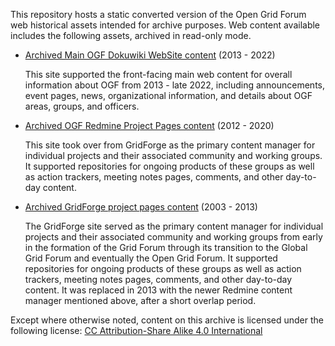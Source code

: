 This repository hosts a static converted version of the Open Grid Forum web
historical assets intended for archive purposes. Web content available includes
the following assets, archived in read-only mode.

-   [Archived Main OGF Dokuwiki WebSite 
    content](http://archive.ogf.org/www.ogf.org/dokuwiki/doku.php/start.html)
    (2013 - 2022)
    
    This site supported the front-facing main web content for overall information about OGF
    from 2013 - late 2022, including announcements, event pages, news, organizational information,
    and details about OGF areas, groups, and officers. 
    
-   [Archived OGF Redmine Project Pages content](https://archive.ogf.org/redmine.ogf.org/projects.html)
    (2012 - 2020)
    
    This site took over from GridForge as the primary content manager for individual projects and their
    associated community and working groups. It supported repositories for ongoing products of these
    groups as well as action trackers, meeting notes pages, comments, and other day-to-day content.
    
-   [Archived GridForge project pages content](https://archive.ogf.org/forge.ogf.org/sf/sfmain/do/home.html) (2003 - 2013)

    The GridForge site served as the primary content manager for individual projects and their
    associated community and working groups from early in the formation of the Grid Forum through its 
    transition to the Global Grid Forum and eventually the Open Grid Forum. 
    It supported repositories for ongoing products of these
    groups as well as action trackers, meeting notes pages, comments, and other day-to-day content.
    It was replaced in 2013 with the newer Redmine content manager mentioned above, after a short overlap period.

Except where otherwise noted, content on this archive is licensed under the
following license: [CC Attribution-Share Alike 4.0
International](http://creativecommons.org/licenses/by-sa/4.0/)
